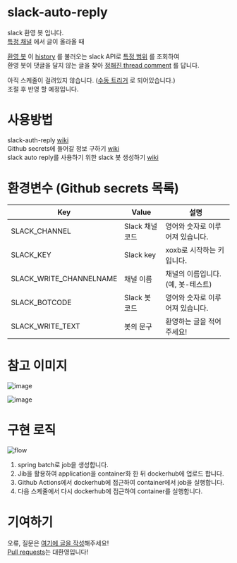# slack-auto-reply
slack 환영 봇 입니다.  
[특정 채널](https://github.com/GHGHGHKO/slack-auto-reply/blob/49abdd3d3f9e8401b00ec9e259d2c00cd6f0ea4d/.github/workflows/auto-reply-job.yml#L25) 에서 글이 올라올 때  

[환영 봇](https://github.com/GHGHGHKO/slack-auto-reply/blob/49abdd3d3f9e8401b00ec9e259d2c00cd6f0ea4d/.github/workflows/auto-reply-job.yml#L27) 이 [history](https://github.com/GHGHGHKO/slack-auto-reply/blob/797fd4d58c91fd696c80ead0294e0d581b897173/src/main/kotlin/com/slackbot/reply/client/SlackReadClient.kt#L13) 를 불러오는 slack API로 [특정 범위](https://github.com/GHGHGHKO/slack-auto-reply/blob/797fd4d58c91fd696c80ead0294e0d581b897173/src/main/kotlin/com/slackbot/reply/service/SlackReplyService.kt#L39) 를 조회하여  
환영 봇이 댓글을 달지 않는 글을 찾아 [정해진 thread comment](https://github.com/GHGHGHKO/slack-auto-reply/blob/49abdd3d3f9e8401b00ec9e259d2c00cd6f0ea4d/.github/workflows/auto-reply-job.yml#L29) 를 답니다.

아직 스케줄이 걸려있지 않습니다. ([수동 트리거](https://github.com/GHGHGHKO/slack-auto-reply/blob/797fd4d58c91fd696c80ead0294e0d581b897173/.github/workflows/auto-reply-job.yml#L7) 로 되어있습니다.)  
조절 후 반영 할 예정입니다.

# 사용방법
slack-auth-reply [wiki](https://github.com/GHGHGHKO/slack-auto-reply/wiki/slack-auto-reply-%EC%82%AC%EC%9A%A9%EB%B0%A9%EB%B2%95)  
Github secrets에 들어갈 정보 구하기 [wiki](https://github.com/GHGHGHKO/slack-auto-reply/wiki/Github-secrets%EC%97%90-%EB%93%A4%EC%96%B4%EA%B0%88-%EC%A0%95%EB%B3%B4-%EA%B5%AC%ED%95%98%EA%B8%B0)  
slack auto reply를 사용하기 위한 slack 봇 생성하기 [wiki](https://github.com/GHGHGHKO/slack-auto-reply/wiki/slack-auto-reply%EB%A5%BC-%EC%82%AC%EC%9A%A9%ED%95%98%EA%B8%B0-%EC%9C%84%ED%95%9C-slack-%EB%B4%87-%EC%83%9D%EC%84%B1%ED%95%98%EA%B8%B0)

# 환경변수 (Github secrets 목록)

|Key|Value|설명|
|------|---|---|
|SLACK_CHANNEL|Slack 채널 코드|영어와 숫자로 이루어져 있습니다.|
|SLACK_KEY|Slack key|xoxb로 시작하는 키 입니다.|
|SLACK_WRITE_CHANNELNAME|채널 이름|채널의 이름입니다.(예, 봇-테스트)|
|SLACK_BOTCODE|Slack 봇 코드|영어와 숫자로 이루어져 있습니다.|
|SLACK_WRITE_TEXT|봇의 문구|환영하는 글을 적어주세요!|

# 참고 이미지
![image](https://user-images.githubusercontent.com/26823834/226167760-8c686cc5-675d-4fff-9dda-73d3c91d7a39.png)

![image](https://user-images.githubusercontent.com/26823834/226167768-7fe83093-30f7-496e-90d6-727d8a496b48.png)

# 구현 로직
![flow](https://user-images.githubusercontent.com/26823834/226167797-1614c731-47bf-47c0-ba78-68c7dab3195e.png)

1. spring batch로 job을 생성합니다.
2. Jib을 활용하여 application을 container화 한 뒤 dockerhub에 업로드 합니다.
3. Github Actions에서 dockerhub에 접근하여 container에서 job을 실행합니다.
4. 다음 스케줄에서 다시 dockerhub에 접근하여 container를 실행합니다.

# 기여하기
오류, 질문은 [여기에 글을 작성](https://github.com/GHGHGHKO/slack-auto-reply/issues/new)해주세요!  
[Pull requests](https://github.com/GHGHGHKO/slack-auto-reply/pulls)는 대환영입니다!
